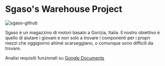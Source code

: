 # Sgaso's Warehouse Project

![sgaso-github](https://user-images.githubusercontent.com/52629287/197329913-604980d6-fe79-4c9b-871a-18a239b8f448.png)

Sgaso è un magazzino di motori basato a Gorizia, Italia.
Il nostro obiettivo è quello di aiutare i giovani e non solo a trovare i componenti per i propri mezzi che oggigiorno ahimé scarseggiano, o comunque sono difficili da trovare.

Analisi requisiti funzionali su [Google Documents](https://docs.google.com/document/d/1tsacvdF2dSwr_OJEcKZzn-9qZ6VXIXaewRU0B68duPM/edit?usp=sharing)

